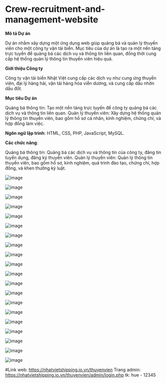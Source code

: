 # Crew-recruitment-and-management-website
**Mô tả Dự án**

Dự án nhằm xây dựng một ứng dụng web giúp quảng bá và quản lý thuyền viên cho một công ty vận tải biển. Mục tiêu của dự án là tạo ra một nền tảng trực tuyến để quảng bá các dịch vụ và thông tin liên quan, đồng thời cung cấp hệ thống quản lý thông tin thuyền viên hiệu quả.

**Giới thiệu Công ty**

Công ty vận tải biển Nhật Việt cung cấp các dịch vụ như cung ứng thuyền viên, đại lý hàng hải, vận tải hàng hóa viễn dương, và cung cấp dầu nhờn dầu đốt.

**Mục tiêu Dự án**

Quảng bá thông tin: Tạo một nền tảng trực tuyến để công ty quảng bá các dịch vụ và thông tin liên quan.
Quản lý thuyền viên: Xây dựng hệ thống quản lý thông tin thuyền viên, bao gồm hồ sơ cá nhân, kinh nghiệm, chứng chỉ, và hợp đồng làm việc.

**Ngôn ngữ lập trình**: HTML, CSS, PHP, JavaScript, MySQL.

**Các chức năng**:

Quảng bá thông tin: Quảng bá các dịch vụ và thông tin của công ty, đăng tin tuyển dụng, đăng ký thuyền viên.
Quản lý thuyền viên: Quản lý thông tin thuyền viên, bao gồm hồ sơ, kinh nghiệm, quá trình đào tạo, chứng chỉ, hợp đồng, và khen thưởng kỷ luật.


![image](https://github.com/huedo2102/Crew-recruitment-and-management-website/assets/118194834/8464db7f-c0fb-4d9b-a6c3-4123c5f0042f)

![image](https://github.com/huedo2102/Crew-recruitment-and-management-website/assets/118194834/bc734c9d-9197-477c-9132-5caac505d38b)

![image](https://github.com/huedo2102/Crew-recruitment-and-management-website/assets/118194834/dff2ee1a-019a-4b2d-818f-33fb599e8791)

![image](https://github.com/huedo2102/Crew-recruitment-and-management-website/assets/118194834/927a4e2d-4e68-4d8b-8f4a-ad1dc9db9058)

![image](https://github.com/huedo2102/Crew-recruitment-and-management-website/assets/118194834/e16dbfa4-d37d-4fce-bb1d-ffc15d098087)

![image](https://github.com/huedo2102/Crew-recruitment-and-management-website/assets/118194834/2ad12fb9-af93-43e9-b8a8-efc0b5ef91de)

![image](https://github.com/huedo2102/Crew-recruitment-and-management-website/assets/118194834/b58ffb5e-a108-4c02-8742-844e883182a4)

![image](https://github.com/huedo2102/Crew-recruitment-and-management-website/assets/118194834/846d8770-3c42-4efb-8300-ff4ffe78919a)

![image](https://github.com/huedo2102/Crew-recruitment-and-management-website/assets/118194834/f724ef3d-aafb-42af-b2ad-cf1cba4f7850)

![image](https://github.com/huedo2102/Crew-recruitment-and-management-website/assets/118194834/ef5dbb8e-0ffb-4e5d-9746-c6918de573c0)

![image](https://github.com/huedo2102/Crew-recruitment-and-management-website/assets/118194834/8baa0315-38c4-4970-8a99-5d5d09717d57)

![image](https://github.com/huedo2102/Crew-recruitment-and-management-website/assets/118194834/593b168f-ba54-49a9-833a-5b4f6100a328)

![image](https://github.com/huedo2102/Crew-recruitment-and-management-website/assets/118194834/88b39605-a570-4eac-9255-781d59e6edc7)

![image](https://github.com/huedo2102/Crew-recruitment-and-management-website/assets/118194834/591ed1c6-248c-4d0c-8aa5-26fe5de7e767)

![image](https://github.com/huedo2102/Crew-recruitment-and-management-website/assets/118194834/25db011b-6d8b-4251-b30b-dba68a8b4cdc)

![image](https://github.com/huedo2102/Crew-recruitment-and-management-website/assets/118194834/4809e127-4eb6-4ae9-9475-f90d284fd743)

![image](https://github.com/huedo2102/Crew-recruitment-and-management-website/assets/118194834/5e4333fb-f228-4448-9fa7-8fea7ef28f27)

![image](https://github.com/huedo2102/Crew-recruitment-and-management-website/assets/118194834/36504fef-a82e-4418-9196-3679de2d70e7)

![image](https://github.com/huedo2102/Crew-recruitment-and-management-website/assets/118194834/ab0a0e27-e43b-4293-a7fd-384badda7a4c)

![image](https://github.com/huedo2102/Crew-recruitment-and-management-website/assets/118194834/892f7464-98e6-4716-96c1-30b38090d5d8)

#Link web: https://nhatvietshipping.io.vn/thuyenvien
Trang admin: 
https://nhatvietshipping.io.vn/thuyenvien/admin/login.php
tk: hue - 12345
